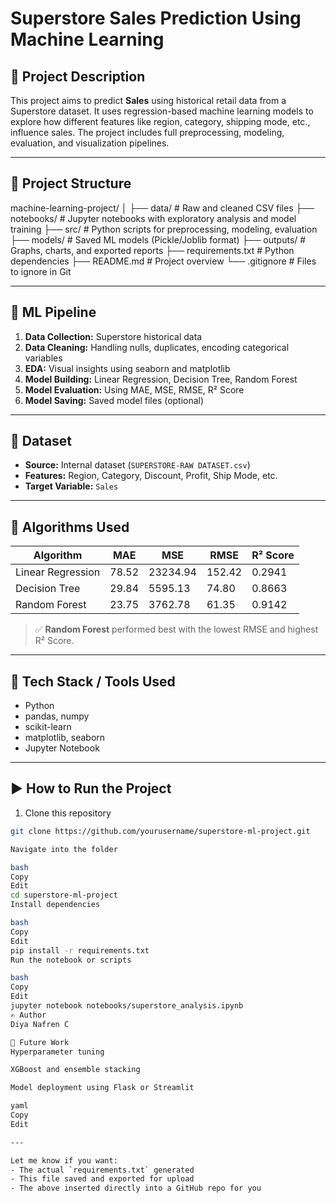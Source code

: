# Superstore Sales Prediction Using Machine Learning

## 📌 Project Description

This project aims to predict **Sales** using historical retail data from a Superstore dataset. It uses regression-based machine learning models to explore how different features like region, category, shipping mode, etc., influence sales. The project includes full preprocessing, modeling, evaluation, and visualization pipelines.

---

## 📁 Project Structure

machine-learning-project/
│
├── data/ # Raw and cleaned CSV files
├── notebooks/ # Jupyter notebooks with exploratory analysis and model training
├── src/ # Python scripts for preprocessing, modeling, evaluation
├── models/ # Saved ML models (Pickle/Joblib format)
├── outputs/ # Graphs, charts, and exported reports
├── requirements.txt # Python dependencies
├── README.md # Project overview
└── .gitignore # Files to ignore in Git


---

## 🔁 ML Pipeline

1. **Data Collection:** Superstore historical data
2. **Data Cleaning:** Handling nulls, duplicates, encoding categorical variables
3. **EDA:** Visual insights using seaborn and matplotlib
4. **Model Building:** Linear Regression, Decision Tree, Random Forest
5. **Model Evaluation:** Using MAE, MSE, RMSE, R² Score
6. **Model Saving:** Saved model files (optional)

---

## 📂 Dataset

- **Source:** Internal dataset (`SUPERSTORE-RAW DATASET.csv`)
- **Features:** Region, Category, Discount, Profit, Ship Mode, etc.
- **Target Variable:** `Sales`

---

## 🧠 Algorithms Used

| Algorithm           | MAE     | MSE       | RMSE     | R² Score |
|--------------------|---------|-----------|----------|----------|
| Linear Regression  | 78.52   | 23234.94  | 152.42   | 0.2941   |
| Decision Tree      | 29.84   | 5595.13   | 74.80    | 0.8663   |
| Random Forest      | 23.75   | 3762.78   | 61.35    | 0.9142   |

> ✅ **Random Forest** performed best with the lowest RMSE and highest R² Score.

---

## 📌 Tech Stack / Tools Used

- Python
- pandas, numpy
- scikit-learn
- matplotlib, seaborn
- Jupyter Notebook

---

## ▶️ How to Run the Project

1. Clone this repository  
```bash
git clone https://github.com/yourusername/superstore-ml-project.git

Navigate into the folder

bash
Copy
Edit
cd superstore-ml-project
Install dependencies

bash
Copy
Edit
pip install -r requirements.txt
Run the notebook or scripts

bash
Copy
Edit
jupyter notebook notebooks/superstore_analysis.ipynb
✍️ Author
Diya Nafren C

📌 Future Work
Hyperparameter tuning

XGBoost and ensemble stacking

Model deployment using Flask or Streamlit

yaml
Copy
Edit

---

Let me know if you want:
- The actual `requirements.txt` generated
- This file saved and exported for upload
- The above inserted directly into a GitHub repo for you
